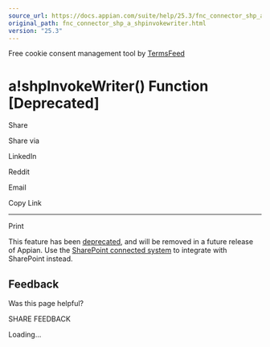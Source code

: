 ```yaml
---
source_url: https://docs.appian.com/suite/help/25.3/fnc_connector_shp_a_shpinvokewriter.html
original_path: fnc_connector_shp_a_shpinvokewriter.html
version: "25.3"
---
```


Free cookie consent management tool by [TermsFeed](https://www.termsfeed.com/)

# a!shpInvokeWriter() Function \[Deprecated\]

Share

Share via

LinkedIn

Reddit

Email

Copy Link

* * *

Print

This feature has been [deprecated](Deprecated_Features.html), and will be removed in a future release of Appian. Use the [SharePoint connected system](sharepoint-connected-system.html) to integrate with SharePoint instead.

## Feedback

Was this page helpful?

SHARE FEEDBACK

Loading...